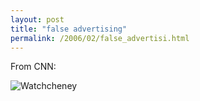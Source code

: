 ```yaml
---
layout: post
title: "false advertising"
permalink: /2006/02/false_advertisi.html
---
```


<p>From CNN:</p>

<p><img border="0" src="http://sippey.typepad.com/photos/uncategorized/watchcheney.png" title="Watchcheney" alt="Watchcheney" /></p>

<p>
</p>



